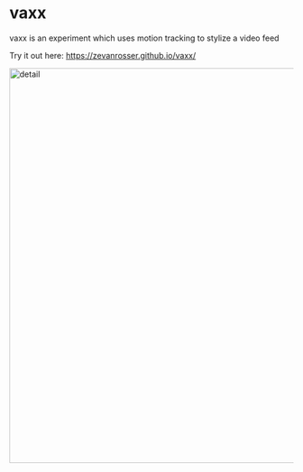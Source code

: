 # vaxx

vaxx is an experiment which uses motion tracking to stylize a video feed

Try it out here:
https://zevanrosser.github.io/vaxx/

<img width="700" alt="detail" src="https://cloud.githubusercontent.com/assets/245500/14249644/b51f55ce-fa48-11e5-817f-8f44b5436736.png">
